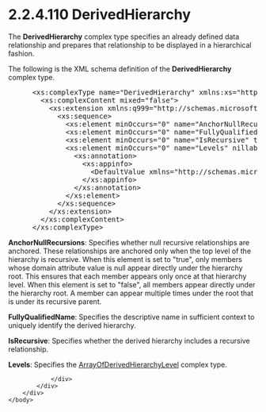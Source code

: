 <html dir="LTR" xmlns:mshelp="http://msdn.microsoft.com/mshelp" xmlns:ddue="http://ddue.schemas.microsoft.com/authoring/2003/5" xmlns:xlink="http://www.w3.org/1999/xlink" xmlns:tool="http://www.microsoft.com/tooltip">
    <head>
        <meta http-equiv="Content-Type" content="text/html; CHARSET=utf-8"></meta>
        <meta name="save" content="history"></meta>
        <title>2.2.4.110 DerivedHierarchy</title>
        <xml>
            <mshelp:toctitle title="2.2.4.110 DerivedHierarchy"></mshelp:toctitle>
            <mshelp:rltitle title="[MS-SSMDSWS-15]: DerivedHierarchy"></mshelp:rltitle>
            <mshelp:keyword index="A" term="31d7da11-a079-4a62-b853-55ac3d7dbabd"></mshelp:keyword>
            <mshelp:attr name="DCSext.ContentType" value="open specification"></mshelp:attr>
            <mshelp:attr name="AssetID" value="31d7da11-a079-4a62-b853-55ac3d7dbabd"></mshelp:attr>
            <mshelp:attr name="TopicType" value="kbRef"></mshelp:attr>
            <mshelp:attr name="DCSext.Title" value="[MS-SSMDSWS-15]: DerivedHierarchy" />
        </xml>
    </head>
    <body>
        <div id="header">
            <h1 class="heading">2.2.4.110 DerivedHierarchy</h1>
        </div>
        <div id="mainSection">
            <div id="mainBody">
                <div id="allHistory" class="saveHistory"></div>
                <div id="sectionSection0" class="section" name="collapseableSection">
                    

<p>The <b>DerivedHierarchy</b> complex type specifies an
already defined data relationship and prepares that relationship to be
displayed in a hierarchical fashion.</p>

<p>The following is the XML schema definition of the <b>DerivedHierarchy</b>
complex type.</p>

<dl>
<dd>
<div><pre> &lt;xs:complexType name=&quot;DerivedHierarchy&quot; xmlns:xs=&quot;http://www.w3.org/2001/XMLSchema&quot;&gt;
   &lt;xs:complexContent mixed=&quot;false&quot;&gt;
     &lt;xs:extension xmlns:q999=&quot;http://schemas.microsoft.com/sqlserver/masterdataservices/2009/09&quot; base=&quot;q999:MetadataDataContractOfModelContextIdentifier&quot;&gt;
       &lt;xs:sequence&gt;
         &lt;xs:element minOccurs=&quot;0&quot; name=&quot;AnchorNullRecursions&quot; type=&quot;xs:boolean&quot; /&gt;
         &lt;xs:element minOccurs=&quot;0&quot; name=&quot;FullyQualifiedName&quot; nillable=&quot;true&quot; type=&quot;xs:string&quot; /&gt;
         &lt;xs:element minOccurs=&quot;0&quot; name=&quot;IsRecursive&quot; type=&quot;xs:boolean&quot; /&gt;
         &lt;xs:element minOccurs=&quot;0&quot; name=&quot;Levels&quot; nillable=&quot;true&quot; type=&quot;q999:ArrayOfDerivedHierarchyLevel&quot;&gt;
           &lt;xs:annotation&gt;
             &lt;xs:appinfo&gt;
               &lt;DefaultValue xmlns=&quot;http://schemas.microsoft.com/2003/10/Serialization/&quot; EmitDefaultValue=&quot;false&quot; /&gt;
             &lt;/xs:appinfo&gt;
           &lt;/xs:annotation&gt;
         &lt;/xs:element&gt;
       &lt;/xs:sequence&gt;
     &lt;/xs:extension&gt;
   &lt;/xs:complexContent&gt;
 &lt;/xs:complexType&gt;
</pre></div>
</dd></dl>

<p><b>AnchorNullRecursions</b>: Specifies <a id="OLE_LINK292"></a><a id="OLE_LINK291">whether null recursive
relationships are anchored. These relationships are anchored only when the top
level of the hierarchy is recursive. When this element is set to
&quot;true&quot;, only members whose domain attribute value is null appear
directly under the hierarchy root. This ensures that each member appears only
once at that hierarchy level. When this element is set to &quot;false&quot;,
all members appear directly under the hierarchy root. A member can appear
multiple times under the root that is under its recursive parent</a>.</p>

<p><b>FullyQualifiedName</b>: Specifies the descriptive
name in sufficient context to uniquely identify the derived hierarchy.</p>

<p><b>IsRecursive</b>: Specifies whether the derived
hierarchy includes a recursive relationship.</p>

<p><b>Levels</b>: Specifies the <a href="4f731afc-de0d-48ca-9d82-d88ce9ff21c1.html">ArrayOfDerivedHierarchyLevel</a>
complex type.</p>


                </div>
            </div>
        </div>
    </body>
</html>